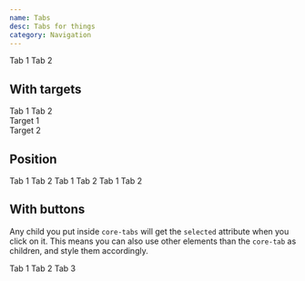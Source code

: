 ```yaml
---
name: Tabs
desc: Tabs for things
category: Navigation
---
```


<core-knobs src="./components.json" name="core-tabs">
<core-tabs>
  <core-tab selected>Tab 1</core-tab>
  <core-tab>Tab 2</core-tab>
</core-tabs>
</core-knobs>

## With targets

<core-knobs src="./components.json" name="core-tabs">
<core-tabs full position="left">
  <core-tab selected target="targetOne">Tab 1</core-tab>
  <core-tab target="targetTwo">Tab 2</core-tab>
</core-tabs>
<div id="targetOne">Target 1</div>
<div id="targetTwo">Target 2</div>
</core-knobs>

## Position

<core-knobs src="./components.json" name="core-tabs">
<core-tabs full position="left">
  <core-tab selected>Tab 1</core-tab>
  <core-tab>Tab 2</core-tab>
</core-tabs>
<core-tabs full position="right">
  <core-tab selected>Tab 1</core-tab>
  <core-tab>Tab 2</core-tab>
</core-tabs>
<core-tabs full position="center">
  <core-tab selected>Tab 1</core-tab>
  <core-tab>Tab 2</core-tab>
</core-tabs>
</core-knobs>

## With buttons

Any child you put inside `core-tabs` will get the `selected` attribute when you click on it.
This means you can also use other elements than the `core-tab` as children, and style them accordingly.

<core-knobs src="./components.json" name="core-tabs">
<style>
core-tabs core-button[selected],
core-tabs core-button[selected]:hover {
  --core-button-bg-color: var(--core-color-primary);
  --core-button-text-color: var(--core-color-white);
}
</style>
<core-tabs>
  <core-button selected>Tab 1</core-button>
  <core-button>Tab 2</core-button>
  <core-button disabled>Tab 3</core-button>
</core-tabs>
</core-knobs>
